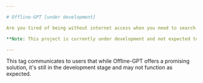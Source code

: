 ```yaml
---

# Offline-GPT [under development]

Are you tired of being without internet access when you need to search for information? Do you desire an AI companion that respects your privacy and operates solely for you? Look no further than **Offline-GPT**.

**Note: This project is currently under development and not expected to work reliably at this time.**

--- 
```


This tag communicates to users that while Offline-GPT offers a promising solution, it's still in the development stage and may not function as expected.